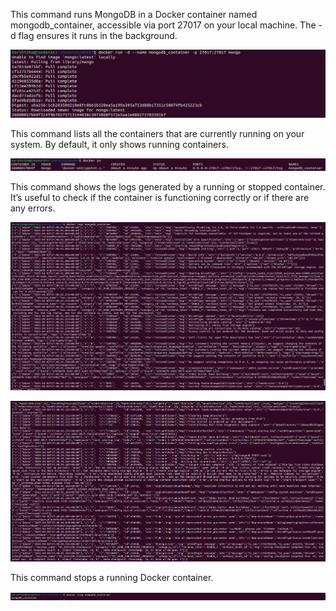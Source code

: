 This command runs MongoDB in a Docker container named mongodb_container, accessible via port 27017 on your local machine. The -d flag ensures it runs in the background.

![alt text](image-3.png)


This command lists all the containers that are currently running on your system. By default, it only shows running containers.

![alt text](image-4.png)

This command shows the logs generated by a running or stopped container. It’s useful to check if the container is functioning correctly or if there are any errors.

![alt text](image-2.png)

![alt text](image-1.png)


This command stops a running Docker container.


![alt text](image.png)
